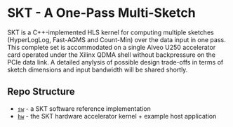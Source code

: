# SKT - A One-Pass Multi-Sketch

SKT is a C++-implemented HLS kernel for computing multiple sketches (HyperLogLog, Fast-AGMS and Count-Min)
over the data input in one pass. This complete set is accommodated on a single Alveo U250 accelerator
card operated under the Xilinx QDMA shell without backpressure on the PCIe data link. A detailed
anylysis of possible design trade-offs in terms of sketch dimensions and input bandwidth will be
shared shortly.

## Repo Structure
- [`sw`](sw/) - a SKT software reference implementation
- [`hw`](hw/) - the SKT hardware accelerator kernel + example host application

